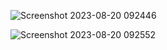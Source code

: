 ![Screenshot 2023-08-20 092446](https://github.com/Adarsh-2003/Enterprise-Java/assets/83753875/282a3354-961b-493b-b69d-8c7a1b91c744)

![Screenshot 2023-08-20 092552](https://github.com/Adarsh-2003/Enterprise-Java/assets/83753875/eb323335-d926-49ee-955a-a0a9ed51e91b)
